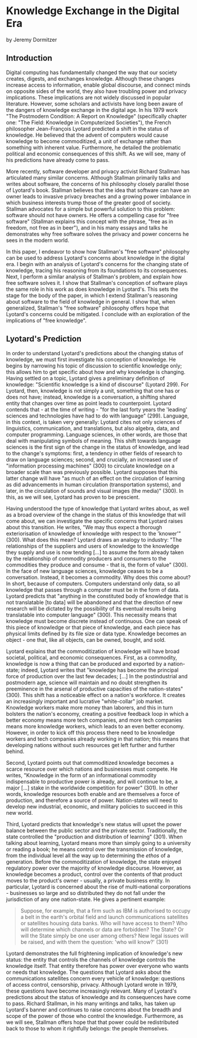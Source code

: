 # Knowledge Exchange in the Digital Era
by Jeremy Dormitzer

## Introduction
Digital computing has fundamentally changed the way that our society creates, digests, and exchanges knowledge. Although these changes increase access to information, enable global discourse, and connect minds on opposite sides of the world, they also have troubling power and privacy implications. These implications are not widely discussed in popular literature. However, some scholars and activists have long been aware of the dangers of knowledge exchange in the digital age. In his 1979 work "The Postmodern Condition: A Report on Knowledge" (specifically chapter one: "The Field: Knowledge in Computerized Societies"), the French philosopher Jean-François Lyotard predicted a shift in the status of knowledge. He believed that the advent of computers would cause knowledge to become commoditized, a unit of exchange rather than something with inherent value. Furthermore, he detailed the problematic political and economic consequences of this shift. As we will see, many of his predictions have already come to pass.

More recently, software developer and privacy activist Richard Stallman has articulated many similar concerns. Although Stallman primarily talks and writes about software, the concerns of his philosophy closely parallel those of Lyotard's book. Stallman believes that the idea that software can have an owner leads to invasive privacy breaches and a growing power imbalance in which business interests trump those of the greater good of society. Stallman advocates for a simple but powerful solution to this problem: software should not have owners. He offers a compelling case for "free software" (Stallman explains this concept with the phrase, "free as in freedom, not free as in beer"), and in his many essays and talks he demonstrates why free software solves the privacy and power concerns he sees in the modern world.

In this paper, I endeavor to show how Stallman's "free software" philosophy can be used to address Lyotard's concerns about knowledge in the digital era. I begin with an analysis of Lyotard's concerns for the changing state of knowledge, tracing his reasoning from its foundations to its consequences. Next, I perform a similar analysis of Stallman's problem, and explain how free software solves it. I show that Stallman's conception of software plays the same role in his work as does knowledge in Lyotard's. This sets the stage for the body of the paper, in which I extend Stallman's reasoning about software to the field of knowledge in general. I show that, when generalized, Stallman's "free software" philosophy offers hope that Lyotard's concerns could be mitigated. I conclude with an exploration of the implications of "free knowledge".

## Lyotard's Prediction
In order to understand Lyotard's predictions about the changing status of knowledge, we must first investigate his conception of knowledge. He begins by narrowing his topic of discussion to scientific knowledge only; this allows him to get specific about how and why knowledge is changing. Having settled on a topic, Lyotard gives a preliminary definition of knowledge: "Scientific knowledge is a kind of discourse" (Lyotard 299). For Lyotard, then, knowledge is not simply a unit, something that one has or does not have; instead, knowledge is a conversation, a shifting shared entity that changes over time as point leads to counterpoint. Lyotard contends that - at the time of writing - "for the last forty years the 'leading' sciences and technologies have had to do with language" (299). Language, in this context, is taken very generally: Lyotard cites not only sciences of linguistics, communication, and translations, but also algebra, data, and computer programming. Language sciences, in other words, are those that deal with manipulating symbols of meaning. This shift towards language sciences is the first sign of the change in the status of knowledge, and lead to the change's symptoms: first, a tendency in other fields of research to draw on language sciences; second, and crucially, an increased use of "information processing machines" (300) to circulate knowledge on a broader scale than was previously possible. Lyotard supposes that this latter change will have "as much of an effect on the circulation of learning as did advancements in human circulation (transportation systems), and later, in the circulation of sounds and visual images (the media)" (300). In this, as we will see, Lyotard has proven to be prescient.

Having understood the type of knowledge that Lyotard writes about, as well as a broad overview of the change in the status of this knowledge that will come about, we can investigate the specific concerns that Lyotard raises about this transition. He writes, "We may thus expect a thorough exteriorisation of knowledge of knowledge with respect to the 'knower'" (300). What does this mean? Lyotard draws an analogy to industry: "The relationships of the suppliers and users of knowledge to the knowledge they supply and use is now tending [...] to assume the form already taken by the relationship of commodity producers and consumers to the commodities they produce and consume - that is, the form of value" (300). In the face of new language sciences, knowledge ceases to be a conversation. Instead, it becomes a commodity. Why does this come about? In short, because of computers. Computers understand only data, so all knowledge that passes through a computer must be in the form of data. Lyotard predicts that "anything in the constituted body of knowledge that is not translatable [to data] will be abandoned and that the direction of new research will be dictated by the possibility of its eventual results being translatable into computer language" (300). This necessity means that knowledge must become discrete instead of continuous. One can speak of this piece of knowledge or that piece of knowledge, and each piece has physical limits defined by its file size or data type. Knowledge becomes an object - one that, like all objects, can be owned, bought, and sold. 

Lyotard explains that the commoditization of knowledge will have broad societal, political, and economic consequences. First, as a commodity, knowledge is now a thing that can be produced and exported by a nation-state; indeed, Lyotard writes that "knowledge has become the principal force of production over the last few decades; [...] In the postindustrial and postmodern age, science will maintain and no doubt strengthen its preeminence in the arsenal of productive capacities of the nation-states" (300). This shift has a noticeable effect on a nation's workforce. It creates an increasingly important and lucrative "white-collar" job market. Knowledge workers make more money than laborers, and this in turn bolsters the nation's economy, creating a positive feedback loop in which a better economy means more tech companies, and more tech companies means more knowledge workers, which leads to an even better economy. However, in order to kick off this process there need to be knowledge workers and tech companies already working in that nation; this means that developing nations without such resources get left further and further behind.

Second, Lyotard points out that commoditized knowledge becomes a scarce resource over which nations and businesses must compete. He writes, "Knowledge in the form of an informational commodity indispensable to productive power is already, and will continue to be, a major [...] stake in the worldwide competition for power" (301). In other words, knowledge resources both enable and are themselves a force of production, and therefore a source of power. Nation-states will need to develop new industrial, economic, and military policies to succeed in this new world.

Third, Lyotard predicts that knowledge's new status will upset the power balance between the public sector and the private sector. Traditionally, the state controlled the "production and distribution of learning" (301). When talking about learning, Lyotard means more than simply going to a university or reading a book; he means control over the transmission of knowledge, from the individual level all the way up to determining the *ethos* of a generation. Before the commoditization of knowledge, the state enjoyed regulatory power over the majority of knowledge discourse. However, as knowledge becomes a product, control over the contents of that product moves to the product's owner - usually, a private business entity. In particular, Lyotard is concerned about the rise of multi-national corporations - businesses so large and so distributed they do not fall under the jurisdiction of any one nation-state. He gives a pertinent example:

> Suppose, for example, that a firm such as IBM is authorised to occupy a belt in the earth's orbital field and launch communications satellites or satellites housing data banks. Who will have access to them? Who will determine which channels or data are forbidden? The State? Or will the State simply be one user among others? New legal issues will be raised, and with them the question: 'who will know?' (301)

Lyotard demonstrates the full frightening implication of knowledge's new status: the entity that controls the channels of knowledge controls the knowledge itself. That entity therefore has power over everyone who wants or needs that knowledge. The questions that Lyotard asks about the communications satellites concern every vehicle of knowledge: questions of access control, censorship, privacy. Although Lyotard wrote in 1979, these questions have become increasingly relevant. Many of Lyotard's  predictions about the status of knowledge and its consequences have come to pass. Richard Stallman, in his many writings and talks, has taken up Lyotard's banner and continues to raise concerns about the breadth and scope of the power of those who control the knowledge. Furthermore, as we will see, Stallman offers hope that that power could be redistributed back to those to whom it rightfully belongs: the people themselves. 
